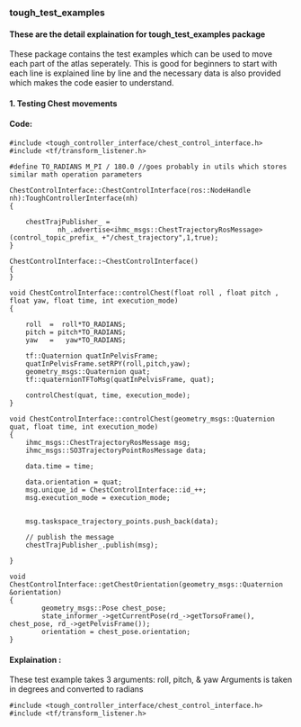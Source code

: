 ### tough_test_examples

#### These are the detail explaination for tough_test_examples package   

These package contains the test examples which can be used to move each part of the atlas seperately. This is good for beginners to start with each line is explained line by line and the necessary data is also provided which makes the code easier to understand. 

#### 1. Testing Chest movements

#### Code:
```
#include <tough_controller_interface/chest_control_interface.h>
#include <tf/transform_listener.h>

#define TO_RADIANS M_PI / 180.0 //goes probably in utils which stores similar math operation parameters

ChestControlInterface::ChestControlInterface(ros::NodeHandle nh):ToughControllerInterface(nh)
{

    chestTrajPublisher_ =
            nh_.advertise<ihmc_msgs::ChestTrajectoryRosMessage>(control_topic_prefix_ +"/chest_trajectory",1,true);
}

ChestControlInterface::~ChestControlInterface()
{
}

void ChestControlInterface::controlChest(float roll , float pitch , float yaw, float time, int execution_mode)
{

    roll  =  roll*TO_RADIANS;
    pitch = pitch*TO_RADIANS;
    yaw   =   yaw*TO_RADIANS;

    tf::Quaternion quatInPelvisFrame;
    quatInPelvisFrame.setRPY(roll,pitch,yaw);
    geometry_msgs::Quaternion quat;
    tf::quaternionTFToMsg(quatInPelvisFrame, quat);

    controlChest(quat, time, execution_mode);
}

void ChestControlInterface::controlChest(geometry_msgs::Quaternion quat, float time, int execution_mode)
{
    ihmc_msgs::ChestTrajectoryRosMessage msg;
    ihmc_msgs::SO3TrajectoryPointRosMessage data;

    data.time = time;

    data.orientation = quat;
    msg.unique_id = ChestControlInterface::id_++;
    msg.execution_mode = execution_mode;


    msg.taskspace_trajectory_points.push_back(data);

    // publish the message
    chestTrajPublisher_.publish(msg);

}

void ChestControlInterface::getChestOrientation(geometry_msgs::Quaternion &orientation)
{
        geometry_msgs::Pose chest_pose;
        state_informer_->getCurrentPose(rd_->getTorsoFrame(), chest_pose, rd_->getPelvisFrame());
        orientation = chest_pose.orientation;
}
```
#### Explaination : 

   These test example takes 3 arguments: roll, pitch, & yaw
   Arguments is taken in degrees and converted to radians

```
#include <tough_controller_interface/chest_control_interface.h>
#include <tf/transform_listener.h>
```
